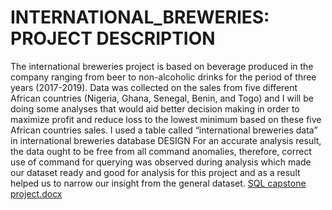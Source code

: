 # INTERNATIONAL_BREWERIES: PROJECT DESCRIPTION
The international breweries project is based on beverage produced in the company ranging from beer to non-alcoholic drinks for the period of three years (2017-2019). Data was collected on the sales from five different African countries (Nigeria, Ghana, Senegal, Benin, and Togo) and I will be doing some analyses that would aid better decision making in order to maximize profit and reduce loss to the lowest minimum based on these five African countries sales. I used a table called “international breweries data” in international breweries database
DESIGN
For an accurate analysis result, the data ought to be free from all command anomalies, therefore, correct use of command for querying was observed during analysis which made our dataset ready and good for analysis for this project and as a result helped us to narrow our insight from the general dataset.
[SQL capstone project.docx](https://github.com/graceone1234/INTERNATIONAL_BREWERIES/files/10733089/SQL.capstone.project.docx)

